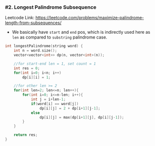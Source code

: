 ### #2. Longest Palindrome Subsequence

Leetcode Link: https://leetcode.com/problems/maximize-palindrome-length-from-subsequences/

- We basically have `start` and `end` pos, which is indirectly used here as `len` as compared to `substring` palindrome case.

```cpp
int longestPalindrome(string word) {
    int n = word.size();
    vector<vector<int>> dp(n, vector<int>(n));

    //for start-end len = 1, set count = 1
    int res = 0;
    for(int i=0; i<n; i++)
        dp[i][i] = 1;

    //for other len >= 2
    for(int len=2; len<=n; len++){
        for(int i=0; i<=n-len; i++){
            int j = i+len-1;
            if(word[i] == word[j])
                dp[i][j] = 2 + dp[i+1][j-1];
            else
                dp[i][j] = max(dp[i+1][j], dp[i][j-1]);
        }
    }

    return res;
}
```
